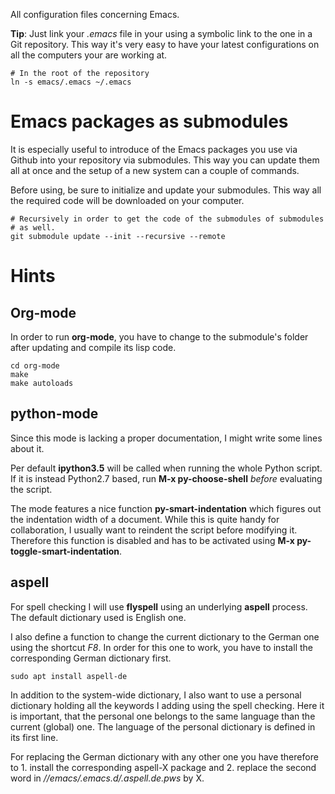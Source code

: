 All configuration files concerning Emacs.

**Tip**: Just link your *.emacs* file in your using a symbolic link to the one in a Git repository. This way it's very easy to have your latest configurations on all the computers your are working at.

```
# In the root of the repository
ln -s emacs/.emacs ~/.emacs
```

# Emacs packages as submodules

It is especially useful to introduce of the Emacs packages you use via Github into your repository via submodules. This way you can update them all at once and the setup of a new system can a couple of commands.

Before using, be sure to initialize and update your submodules. This way all the required code will be downloaded on your computer.

```
# Recursively in order to get the code of the submodules of submodules
# as well.
git submodule update --init --recursive --remote
```

# Hints

## Org-mode

In order to run **org-mode**, you have to change to the submodule's folder after updating and compile its lisp code.

```
cd org-mode
make
make autoloads
```

## python-mode

Since this mode is lacking a proper documentation, I might write some lines about it.

Per default **ipython3.5** will be called when running the whole Python script. If it is instead Python2.7 based, run **M-x py-choose-shell** *before* evaluating the script.

The mode features a nice function **py-smart-indentation** which figures out the indentation width of a document. While this is quite handy for collaboration, I usually want to reindent the script before modifying it. Therefore this function is disabled and has to be activated using **M-x py-toggle-smart-indentation**.

## aspell

For spell checking I will use **flyspell** using an underlying **aspell** process. The default dictionary used is English one.

I also define a function to change the current dictionary to the German one using the shortcut *F8*. In order for this one to work, you have to install the corresponding German dictionary first.

```
sudo apt install aspell-de
```

In addition to the system-wide dictionary, I also want to use a personal dictionary holding all the keywords I adding using the spell checking. Here it is important, that the personal one belongs to the same language than the current (global) one. The language of the personal dictionary is defined in its first line.

For replacing the German dictionary with any other one you have therefore to 1. install the corresponding aspell-X package and 2. replace the second word in *//emacs/.emacs.d/.aspell.de.pws* by X.
